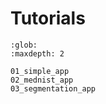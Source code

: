 # Tutorials

```{toctree}
:glob:
:maxdepth: 2

01_simple_app
02_mednist_app
03_segmentation_app
```
